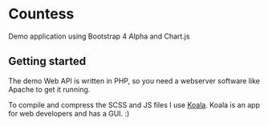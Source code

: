 <h1>Countess</h1>

Demo application using Bootstrap 4 Alpha and Chart.js

<h2>Getting started</h2>

The demo Web API is written in PHP, so you need a webserver software like Apache to get it running.

To compile and compress the SCSS and JS files I use <a href="http://koala-app.com/">Koala</a>. Koala is an app for web developers and has a GUI. :)

